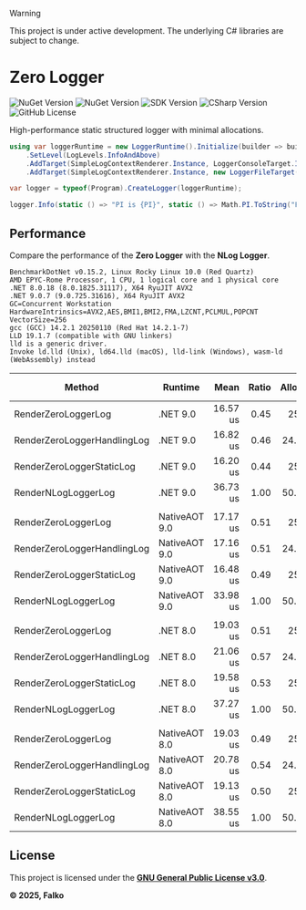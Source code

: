 > [!WARNING]
> This project is under active development. The underlying C# libraries are subject to change.

# Zero Logger

![NuGet Version](https://img.shields.io/nuget/v/Falko.ZeroLogger?style=for-the-badge&color=green)
![NuGet Version](https://img.shields.io/nuget/vpre/Falko.ZeroLogger?style=for-the-badge&color=red)
![SDK Version](https://img.shields.io/badge/.NET-9%2C8-gray?style=for-the-badge)
![CSharp Version](https://img.shields.io/badge/CSharp-13-gray?style=for-the-badge)
![GitHub License](https://img.shields.io/github/license/falko-code/zero-logger?style=for-the-badge&color=gray)

High-performance static structured logger with minimal allocations.

```C#
using var loggerRuntime = new LoggerRuntime().Initialize(builder => builder
    .SetLevel(LogLevels.InfoAndAbove)
    .AddTarget(SimpleLogContextRenderer.Instance, LoggerConsoleTarget.Instance)
    .AddTarget(SimpleLogContextRenderer.Instance, new LoggerFileTarget("app_name", "./Logs")));

var logger = typeof(Program).CreateLogger(loggerRuntime);

logger.Info(static () => "PI is {PI}", static () => Math.PI.ToString("F"));
```

## Performance

Compare the performance of the **Zero Logger** with the **NLog Logger**.

```console
BenchmarkDotNet v0.15.2, Linux Rocky Linux 10.0 (Red Quartz)
AMD EPYC-Rome Processor, 1 CPU, 1 logical core and 1 physical core
.NET 8.0.18 (8.0.1825.31117), X64 RyuJIT AVX2
.NET 9.0.7 (9.0.725.31616), X64 RyuJIT AVX2
GC=Concurrent Workstation
HardwareIntrinsics=AVX2,AES,BMI1,BMI2,FMA,LZCNT,PCLMUL,POPCNT VectorSize=256
gcc (GCC) 14.2.1 20250110 (Red Hat 14.2.1-7)
LLD 19.1.7 (compatible with GNU linkers)
lld is a generic driver.
Invoke ld.lld (Unix), ld64.lld (macOS), lld-link (Windows), wasm-ld (WebAssembly) instead
```

| Method                       | Runtime       |       Mean |   Ratio |   Allocated |   Alloc Ratio |
|------------------------------|---------------|-----------:|--------:|------------:|--------------:|
| RenderZeroLoggerLog          | .NET 9.0      |   16.57 us |    0.45 |     25.7 KB |          0.51 |
| RenderZeroLoggerHandlingLog  | .NET 9.0      |   16.82 us |    0.46 |    24.14 KB |          0.48 |
| RenderZeroLoggerStaticLog    | .NET 9.0      |   16.20 us |    0.44 |     25.7 KB |          0.51 |
| RenderNLogLoggerLog          | .NET 9.0      |   36.73 us |    1.00 |    50.78 KB |          1.00 |
|                              |               |            |         |             |               |
| RenderZeroLoggerLog          | NativeAOT 9.0 |   17.17 us |    0.51 |     25.7 KB |          0.51 |
| RenderZeroLoggerHandlingLog  | NativeAOT 9.0 |   17.16 us |    0.51 |    24.14 KB |          0.48 |
| RenderZeroLoggerStaticLog    | NativeAOT 9.0 |   16.48 us |    0.49 |     25.7 KB |          0.51 |
| RenderNLogLoggerLog          | NativeAOT 9.0 |   33.98 us |    1.00 |    50.78 KB |          1.00 |
|                              |               |            |         |             |               |
| RenderZeroLoggerLog          | .NET 8.0      |   19.03 us |    0.51 |     25.7 KB |          0.51 |
| RenderZeroLoggerHandlingLog  | .NET 8.0      |   21.06 us |    0.57 |    24.14 KB |          0.48 |
| RenderZeroLoggerStaticLog    | .NET 8.0      |   19.58 us |    0.53 |     25.7 KB |          0.51 |
| RenderNLogLoggerLog          | .NET 8.0      |   37.27 us |    1.00 |    50.78 KB |          1.00 |
|                              |               |            |         |             |               |
| RenderZeroLoggerLog          | NativeAOT 8.0 |   19.03 us |    0.49 |     25.7 KB |          0.51 |
| RenderZeroLoggerHandlingLog  | NativeAOT 8.0 |   20.78 us |    0.54 |    24.14 KB |          0.48 |
| RenderZeroLoggerStaticLog    | NativeAOT 8.0 |   19.13 us |    0.50 |     25.7 KB |          0.51 |
| RenderNLogLoggerLog          | NativeAOT 8.0 |   38.55 us |    1.00 |    50.78 KB |          1.00 |

## License

This project is licensed under the **[GNU General Public License v3.0](License.md)**.

**© 2025, Falko**

